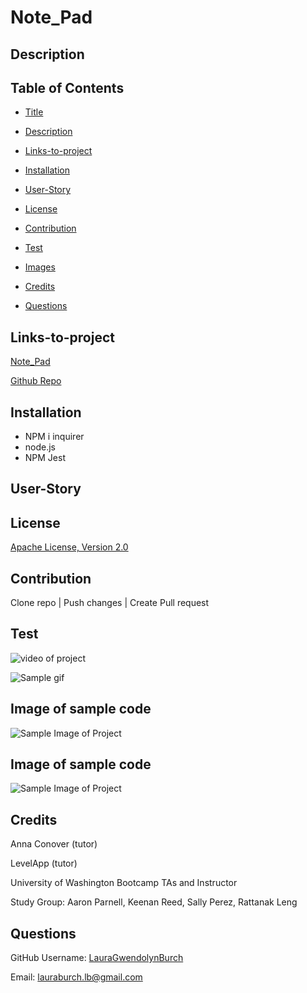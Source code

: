 # Note_Pad

## Description


## Table of Contents

* [Title](#Title)

* [Description](##Description)

* [Links-to-project](##Links-to-project)

* [Installation](##Installation)

* [User-Story](##User-Story)

* [License](##License)

* [Contribution](##Contribution)  

* [Test](##Test)

* [Images](##Images)

* [Credits](##Credits)

* [Questions](##Questions)



## Links-to-project 
[Note_Pad](https://lauragwendolynburch.github.io/Note_Pad/)

[Github Repo](https://github.com/LauraGwendolynBurch/Note_Pad)


## Installation
* NPM i inquirer
* node.js
* NPM Jest

## User-Story


## License
[Apache License, Version 2.0](https://opensource.org/licenses/Apache-2.0)


## Contribution
Clone repo | Push changes | Create Pull request

## Test
![video of project]()

![Sample gif](./images/video.gif)

## Image of sample code
![Sample Image of Project](./images/samplecode1.png)

## Image of sample code
![Sample Image of Project](./images/samplecode.png)

## Credits
Anna Conover (tutor)

LevelApp (tutor)

University of Washington Bootcamp TAs and Instructor

Study Group: Aaron Parnell, Keenan Reed, Sally Perez, Rattanak Leng

## Questions
GitHub Username: [LauraGwendolynBurch](https://github.com/LauraGwendolynBurch)

Email: <lauraburch.lb@gmail.com>